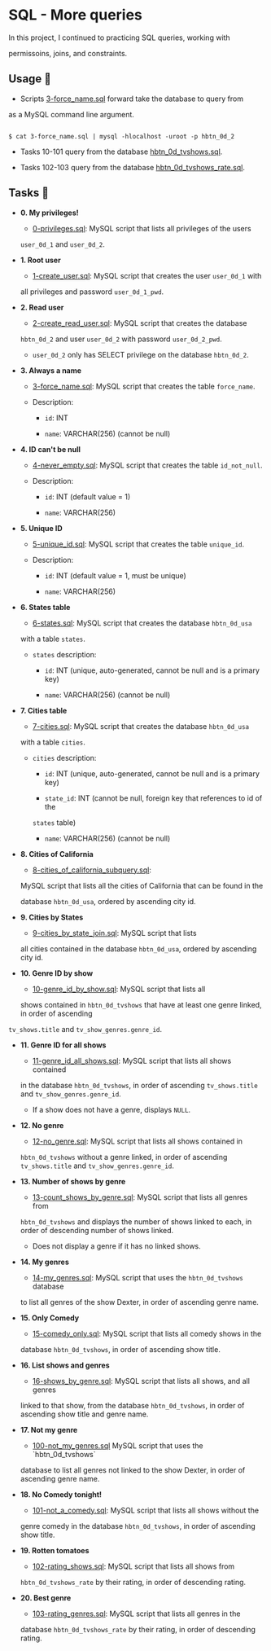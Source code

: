 # SQL - More queries



In this project, I continued to practicing SQL queries, working with

permissoins, joins, and constraints.



## Usage :dolphin:



* Scripts [3-force_name.sql](./3-force_name.sql) forward take the database to query from

as a MySQL command line argument.



```

$ cat 3-force_name.sql | mysql -hlocalhost -uroot -p hbtn_0d_2

```



* Tasks 10-101 query from the database [hbtn_0d_tvshows.sql](./hbtn_0d_tvshows.sql).

* Tasks 102-103 query from the database [hbtn_0d_tvshows_rate.sql](./hbtn_0d_tvshows_rate.sql).



## Tasks :page_with_curl:



* **0. My privileges!**

  * [0-privileges.sql](./0-privileges.sql): MySQL script that lists all privileges of the users
  
  `user_0d_1` and `user_0d_2`.
  


* **1. Root user**

  * [1-create_user.sql](./1-create_user.sql): MySQL script that creates the user `user_0d_1` with
  
  all privileges and password `user_0d_1_pwd`.
  


* **2. Read user**

  * [2-create_read_user.sql](./2-create_read_user.sql): MySQL script that creates the database
  
  `hbtn_0d_2` and user `user_0d_2` with password `user_0d_2_pwd`.
  
  * `user_0d_2` only has SELECT privilege on the database `hbtn_0d_2`.
  


* **3. Always a name**

  * [3-force_name.sql](./3-force_name.sql): MySQL script that creates the table `force_name`.
  
  * Description:
  
    * `id`: INT
    
    * `name`: VARCHAR(256) (cannot be null)
    


* **4. ID can't be null**

  * [4-never_empty.sql](./4-never_empty.sql): MySQL script that creates the table `id_not_null`.
  
  * Description:
  
    * `id`: INT (default value = 1)
    
    * `name`: VARCHAR(256)
    


* **5. Unique ID**

  * [5-unique_id.sql](./5-unique_id.sql): MySQL script that creates the table `unique_id`.
  
  * Description:
  
    * `id`: INT (default value = 1, must be unique)
    
    * `name`: VARCHAR(256)
    


* **6. States table**

  * [6-states.sql](./6-states.sql): MySQL script that creates the database `hbtn_0d_usa`
  
  with a table `states`.
  
  * `states` description:
  
    * `id`: INT (unique, auto-generated, cannot be null and is a primary key)
    
    * `name`: VARCHAR(256) (cannot be null)
    


* **7. Cities table**

  * [7-cities.sql](./7-cities.sql): MySQL script that creates the database `hbtn_0d_usa`
  
  with a table `cities`.
  
  * `cities` description:
  
    * `id`: INT (unique, auto-generated, cannot be null and is a primary key)
    
    * `state_id`: INT (cannot be null, foreign key that references to id of the
    
    `states` table)
    
    * `name`: VARCHAR(256) (cannot be null)
    


* **8. Cities of California**

  * [8-cities_of_california_subquery.sql](./8-cities_of_california_subquery.sql):
  
  MySQL script that lists all the cities of California that can be found in the
  
  database `hbtn_0d_usa`, ordered by ascending city id.
  


* **9. Cities by States**

  * [9-cities_by_state_join.sql](./9-cities_by_state_join.sql): MySQL script that lists
  
  all cities contained in the database `hbtn_0d_usa`, ordered by ascending city id.
  


* **10. Genre ID by show**

  * [10-genre_id_by_show.sql](./10-genre_id_by_show.sql): MySQL script that lists all
  
  shows contained in `hbtn_0d_tvshows` that have at least one genre linked, in order of ascending
  
`tv_shows.title` and `tv_show_genres.genre_id`.



* **11. Genre ID for all shows**

  * [11-genre_id_all_shows.sql](./11-genre_id_all_shows.sql): MySQL script that lists all shows contained
  
  in the database `hbtn_0d_tvshows`, in order of ascending `tv_shows.title` and `tv_show_genres.genre_id`.
  
  * If a show does not have a genre, displays `NULL`.
  


* **12. No genre**

  * [12-no_genre.sql](./12-no_genre.sql): MySQL script that lists all shows contained in
  
  `hbtn_0d_tvshows` without a genre linked, in order of ascending `tv_shows.title` and `tv_show_genres.genre_id`.
  


* **13. Number of shows by genre**

  * [13-count_shows_by_genre.sql](./13-count_shows_by_genre.sql): MySQL script that lists all genres from
  
  `hbtn_0d_tvshows` and displays the number of shows linked to each, in order of descending number of shows linked.
  
  * Does not display a genre if it has no linked shows.
  


* **14. My genres**

  * [14-my_genres.sql](./14-my_genres.sql): MySQL script that uses the `hbtn_0d_tvshows` database
  
  to list all genres of the show Dexter, in order of ascending genre name.
  


* **15. Only Comedy**

  * [15-comedy_only.sql](./15-comedy_only.sql): MySQL script that lists all comedy shows in the
  
  database `hbtn_0d_tvshows`, in order of ascending show title.
  


* **16. List shows and genres**

  * [16-shows_by_genre.sql](./16-shows_by_genre.sql): MySQL script that lists all shows, and all genres
  
  linked to that show, from the database `hbtn_0d_tvshows`, in order of ascending show title and genre name.
  


* **17. Not my genre**

  * [100-not_my_genres.sql](./100-not_my_genres.sql`) MySQL script that uses the `hbtn_0d_tvshows`
  
  database to list all genres not linked to the show Dexter, in order of ascending genre name.
  


* **18. No Comedy tonight!**

  * [101-not_a_comedy.sql](./101-not_a_comedy.sql): MySQL script that lists all shows without the
  
  genre comedy in the database `hbtn_0d_tvshows`, in order of ascending show title.
  


* **19. Rotten tomatoes**

  * [102-rating_shows.sql](./102-rating_shows.sql): MySQL script that lists all shows from
  
  `hbtn_0d_tvshows_rate` by their rating, in order of descending rating.
  


* **20. Best genre**

  * [103-rating_genres.sql](./103-rating_genres.sql): MySQL script that lists all genres in the
  
  database `hbtn_0d_tvshows_rate` by their rating, in order of descending rating.